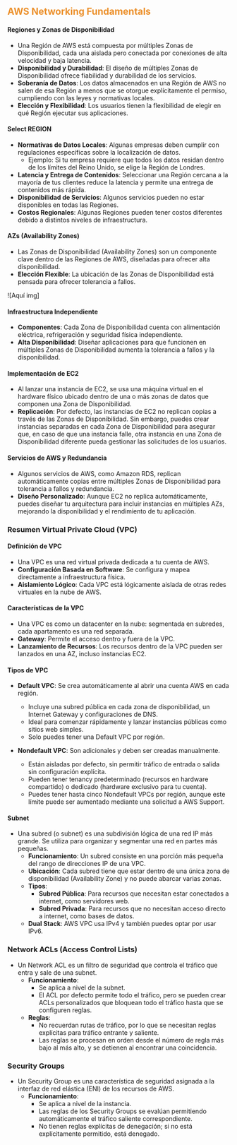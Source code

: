 ## <font color="#EC912D">AWS Networking Fundamentals</font>

#### Regiones y Zonas de Disponibilidad

- Una Región de AWS está compuesta por múltiples Zonas de Disponibilidad, cada una aislada pero conectada por conexiones de alta velocidad y baja latencia.
- **Disponibilidad y Durabilidad**: El diseño de múltiples Zonas de Disponibilidad ofrece fiabilidad y durabilidad de los servicios.
- **Soberanía de Datos**: Los datos almacenados en una Región de AWS no salen de esa Región a menos que se otorgue explícitamente el permiso, cumpliendo con las leyes y normativas locales.
- **Elección y Flexibilidad**: Los usuarios tienen la flexibilidad de elegir en qué Región ejecutar sus aplicaciones.

#### Select REGION

- **Normativas de Datos Locales**: Algunas empresas deben cumplir con regulaciones específicas sobre la localización de datos.
  - Ejemplo: Si tu empresa requiere que todos los datos residan dentro de los límites del Reino Unido, se elige la Región de Londres.
- **Latencia y Entrega de Contenidos**: Seleccionar una Región cercana a la mayoría de tus clientes reduce la latencia y permite una entrega de contenidos más rápida.
- **Disponibilidad de Servicios**: Algunos servicios pueden no estar disponibles en todas las Regiones.
- **Costos Regionales**: Algunas Regiones pueden tener costos diferentes debido a distintos niveles de infraestructura.

#### AZs (Availability Zones)

- Las Zonas de Disponibilidad (Availability Zones) son un componente clave dentro de las Regiones de AWS, diseñadas para ofrecer alta disponibilidad.
- **Elección Flexible**: La ubicación de las Zonas de Disponibilidad está pensada para ofrecer tolerancia a fallos.

![Aquí img]

#### Infraestructura Independiente

- **Componentes**: Cada Zona de Disponibilidad cuenta con alimentación eléctrica, refrigeración y seguridad física independiente.
- **Alta Disponibilidad**: Diseñar aplicaciones para que funcionen en múltiples Zonas de Disponibilidad aumenta la tolerancia a fallos y la disponibilidad.

#### Implementación de EC2

- Al lanzar una instancia de EC2, se usa una máquina virtual en el hardware físico ubicado dentro de una o más zonas de datos que componen una Zona de Disponibilidad.
- **Replicación**: Por defecto, las instancias de EC2 no replican copias a través de las Zonas de Disponibilidad. Sin embargo, puedes crear instancias separadas en cada Zona de Disponibilidad para asegurar que, en caso de que una instancia falle, otra instancia en una Zona de Disponibilidad diferente pueda gestionar las solicitudes de los usuarios.

#### Servicios de AWS y Redundancia

- Algunos servicios de AWS, como Amazon RDS, replican automáticamente copias entre múltiples Zonas de Disponibilidad para tolerancia a fallos y redundancia.
- **Diseño Personalizado**: Aunque EC2 no replica automáticamente, puedes diseñar tu arquitectura para incluir instancias en múltiples AZs, mejorando la disponibilidad y el rendimiento de tu aplicación.

### Resumen Virtual Private Cloud (VPC)

#### Definición de VPC

- Una VPC es una red virtual privada dedicada a tu cuenta de AWS.
- **Configuración Basada en Software**: Se configura y mapea directamente a infraestructura física.
- **Aislamiento Lógico**: Cada VPC está lógicamente aislada de otras redes virtuales en la nube de AWS.

#### Características de la VPC

- Una VPC es como un datacenter en la nube: segmentada en subredes, cada apartamento es una red separada.
- **Gateway**: Permite el acceso dentro y fuera de la VPC.
- **Lanzamiento de Recursos**: Los recursos dentro de la VPC pueden ser lanzados en una AZ, incluso instancias EC2.

#### Tipos de VPC

- **Default VPC**: Se crea automáticamente al abrir una cuenta AWS en cada región.
  - Incluye una subred pública en cada zona de disponibilidad, un Internet Gateway y configuraciones de DNS.
  - Ideal para comenzar rápidamente y lanzar instancias públicas como sitios web simples.
  - Solo puedes tener una Default VPC por región.

- **Nondefault VPC**: Son adicionales y deben ser creadas manualmente.
  - Están aisladas por defecto, sin permitir tráfico de entrada o salida sin configuración explícita.
  - Pueden tener tenancy predeterminado (recursos en hardware compartido) o dedicado (hardware exclusivo para tu cuenta).
  - Puedes tener hasta cinco Nondefault VPCs por región, aunque este límite puede ser aumentado mediante una solicitud a AWS Support.

#### Subnet

- Una subred (o subnet) es una subdivisión lógica de una red IP más grande. Se utiliza para organizar y segmentar una red en partes más pequeñas.
  - **Funcionamiento**: Un subred consiste en una porción más pequeña del rango de direcciones IP de una VPC.
  - **Ubicación**: Cada subred tiene que estar dentro de una única zona de disponibilidad (Availability Zone) y no puede abarcar varias zonas.
  - **Tipos**:
    - **Subred Pública**: Para recursos que necesitan estar conectados a internet, como servidores web.
    - **Subred Privada**: Para recursos que no necesitan acceso directo a internet, como bases de datos.
  - **Dual Stack**: AWS VPC usa IPv4 y también puedes optar por usar IPv6.

### Network ACLs (Access Control Lists)

- Un Network ACL es un filtro de seguridad que controla el tráfico que entra y sale de una subnet.
  - **Funcionamiento**:
    - Se aplica a nivel de la subnet.
    - El ACL por defecto permite todo el tráfico, pero se pueden crear ACLs personalizados que bloquean todo el tráfico hasta que se configuren reglas.
  - **Reglas**:
    - No recuerdan rutas de tráfico, por lo que se necesitan reglas explícitas para tráfico entrante y saliente.
    - Las reglas se procesan en orden desde el número de regla más bajo al más alto, y se detienen al encontrar una coincidencia.

### Security Groups

- Un Security Group es una característica de seguridad asignada a la interfaz de red elástica (ENI) de los recursos de AWS.
  - **Funcionamiento**:
    - Se aplica a nivel de la instancia.
    - Las reglas de los Security Groups se evalúan permitiendo automáticamente el tráfico saliente correspondiente.
    - No tienen reglas explícitas de denegación; si no está explícitamente permitido, está denegado.